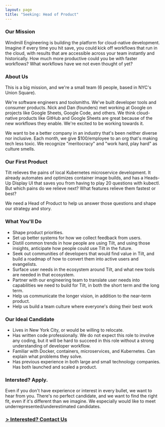 ```yaml
---
layout: page
title: "Seeking: Head of Product"
---
```


### Our Mission

Windmill Engineering is building the platform for cloud-native development. Imagine if every time you hit save, you could kick off workflows that run in the cloud, with results that are accessible across your team instantly and historically. How much more productive could you be with faster workflows? What workflows have we not even thought of yet?

### About Us

This is a big mission, and we're a small team (6 people, based in NYC's Union Square).

We're software engineers and toolsmiths. We've built developer tools and consumer products. Nick and Dan (founders) met working at Google on projects like Google Sheets, Google Code, and others. We think cloud-native products like GitHub and Google Sheets are great because of the new workflows they enable. We're excited to be working towards it.

We want to be a better company in an industry that's been neither diverse nor inclusive. Each month, we give $100/employee to an org that's making tech less toxic. We recognize "meritocracy" and "work hard, play hard" as culture smells.

### Our First Product

Tilt relieves the pains of local Kubernetes microservice development. It already automates and optimizes container image builds, and has a Heads-Up Display UI that saves you from having to play 20 questions with kubectl. But which pains do we relieve next? What features relieve them fastest or best?

We need a Head of Product to help us answer those questions and shape our strategy and story.

### What You'll Do
- Shape product priorities.
- Set up better systems for how we collect feedback from users.
- Distill common trends in how people are using Tilt, and using those insights,
  anticipate how people could use Tilt in the future.
- Seek out communities of developers that would find value in Tilt, and build a
  roadmap of how to convert them into active users and evangelists.
- Surface user needs in the ecosystem around Tilt, and what new tools are needed
  in that ecosystem.
- Partner with our engineering team to translate user needs into capabilities we
  need to build for Tilt, in both the short term and the long term.
- Help us communicate the longer vision, in addition to the near-term product.
- Help us build a team culture where everyone's doing their best work

### Our Ideal Candidate
- Lives in New York City, or would be willing to relocate.
- Has written code professionally. We do not expect this role to involve any
  coding, but it will be hard to succeed in this role without a strong
  understanding of developer workflow.
- Familiar with Docker, containers, microservices, and Kubernetes. Can explain
  what problems they solve.
- Has previous experience in both large and small technology companies.
    Has both launched and scaled a product.

### Intersted? Apply.
Even if you don't have experience or interest in every bullet, we want to hear from you. There's no perfect candidate, and we want to find the right fit, even if it's different than we imagine. We especially would like to meet underrepresented/underestimated candidates.

<h3 class="ctaLink u-marginBottomUnit u-marginTopUnit">
  <a href="/contact">
    &hairsp;&gt; Interested? Contact Us
  </a>
</h3>
